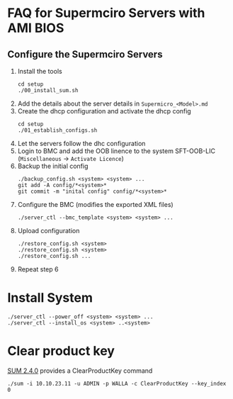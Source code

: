 # FAQ for Supermciro Servers with AMI BIOS

## Configure the Supermciro Servers

1. Install the tools
   ```
   cd setup
   ./00_install_sum.sh
   ```
2. Add the details about the server details in `Supermicro_<Model>.md`
3. Create the dhcp configuration and activate  the dhcp config
   ```
   cd setup
   ./01_establish_configs.sh
   ```
4. Let the servers follow the dhc configuration
5. Login to BMC and add the OOB linence to the system SFT-OOB-LIC
   (`Miscellaneous` -> `Activate Licence`)
6. Backup the initial config
   ```
   ./backup_config.sh <system> <system> ...
   git add -A config/*<system>*
   git commit -m "inital config" config/*<system>*
   ```
7. Configure the BMC
   (modifies the exported XML files)
   ```
   ./server_ctl --bmc_template <system> <system> ...
   ```
8. Upload configuration
   ```
   ./restore_config.sh <system>
   ./restore_config.sh <system>
   ./restore_config.sh ...
   ```
9. Repeat step 6


# Install System

```
./server_ctl --power_off <system> <system> ...
./server_ctl --install_os <system> ..<system>
```

# Clear product key

[SUM 2.4.0](https://www.supermicro.com/Bios/softfiles/11407/X11DPG-HGX2_3_3_HG11000V_SUM240.zip) provides a ClearProductKey command

```
./sum -i 10.10.23.11 -u ADMIN -p WALLA -c ClearProductKey --key_index 0
```
